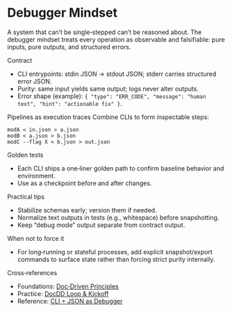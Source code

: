 # Debugger Mindset

A system that can’t be single‑stepped can’t be reasoned about. The debugger mindset treats every operation as observable and falsifiable: pure inputs, pure outputs, and structured errors.

Contract
- CLI entrypoints: stdin JSON → stdout JSON; stderr carries structured error JSON.
- Purity: same input yields same output; logs never alter outputs.
- Error shape (example): `{ "type": "ERR_CODE", "message": "human text", "hint": "actionable fix" }`.

Pipelines as execution traces
Combine CLIs to form inspectable steps:

```
modA < in.json > a.json
modB < a.json > b.json
modC --flag X < b.json > out.json
```

Golden tests
- Each CLI ships a one‑liner golden path to confirm baseline behavior and environment.
- Use as a checkpoint before and after changes.

Practical tips
- Stabilize schemas early; version them if needed.
- Normalize text outputs in tests (e.g., whitespace) before snapshotting.
- Keep “debug mode” output separate from contract output.

When not to force it
- For long‑running or stateful processes, add explicit snapshot/export commands to surface state rather than forcing strict purity internally.

Cross‑references
- Foundations: [Doc‑Driven Principles](../../v2/foundations/ddd-principles.md)
- Practice: [DocDD Loop & Kickoff](../../v2/practice/loop-and-kickoff.md)
- Reference: [CLI + JSON as Debugger](../../guides/debuggers.md)
